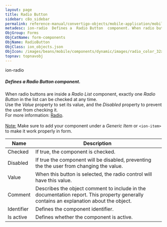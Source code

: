 ```yaml
---
layout: page
title: Radio Button
sidebar: c8o_sidebar
permalink: reference-manual/convertigo-objects/mobile-application/mobile-components/form-components/radio-button/
metadesc: ion-radio  Defines a  Radio Button  component. When radio buttons are inside a  Radio List  component, exactly one  Radio Button  in the list can be c
ObjGroup: Forms
ObjCatName: form-components
ObjName: RadioButton
ObjClass: ion_objects.json
ObjIcon: /images/beans/mobile/components/dynamic/images/radio_color_32x32.png
topnav: topnavobj
---
```

ion-radio<br/>

##### Defines a <i>Radio Button</i> component.<br/>
When radio buttons are inside a <i>Radio List</i> component, exactly one <i>Radio Button</i> in the list can be checked at any time.<br/>
Use the <i>Value</i> property to set its value, and the <i>Disabled</i> property to prevent the user from checking it.<br/>
 For more information: <a href='https://ionicframework.com/docs/v3/components/#radio'>Radio</a>.<br/>
<br/>
<span class='orangetwinsoft'><u>Note:</u></span> Make sure to add your component under a <i>Generic Item</i> or <code>&lt;ion-item&gt;</code> to make it work properly in form.

Name | Description 
--- | ---
Checked | If true, the component is checked.
Disabled | If true the component will be disabled, preventing the the user from changing the value.
Value | When this button is selected, the radio control will have this value.
Comment | Describes the object comment to include in the documentation report.  This property generally contains an explanation about the object. 
Identifier | Defines the component identifier.  
Is active | Defines whether the component is active. 

